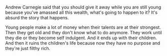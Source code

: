 Andrew Carnegie said that you should give it away while you are still young because you've amassed all this wealth, what's going to happen to it? It's absurd the story that happens. 

Young people make a lot of money when their talents are at their strongest. Then they get old and they don't know what to do anymore. They work until they die or they become self indulgent. And it ends up with their children. And then it ruins the children's life because now they have no purpose and they're just filthy rich.